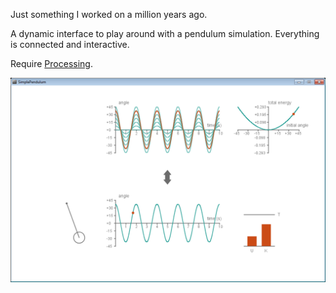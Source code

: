 Just something I worked on a million years ago.

A dynamic interface to play around with a pendulum simulation. Everything is connected and interactive.

Require [Processing](https://processing.org).
 
![](data/screenshot.png)

